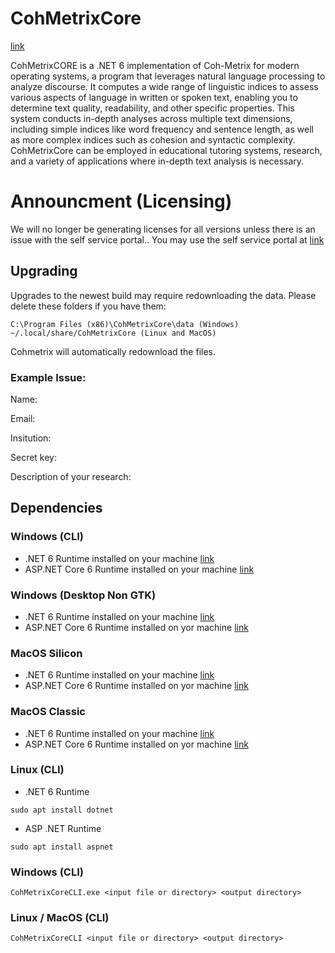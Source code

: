 
# CohMetrixCore

[link](http://cohmetrix-new.memphis.edu/home)

CohMetrixCORE is a .NET 6 implementation of Coh-Metrix for modern operating systems, a program that leverages natural language processing to analyze discourse. It computes a wide range of linguistic indices to assess various aspects of language in written or spoken text, enabling you to determine text quality, readability, and other specific properties. This system conducts in-depth analyses across multiple text dimensions, including simple indices like word frequency and sentence length, as well as more complex indices such as cohesion and syntactic complexity. CohMetrixCore can be employed in educational tutoring systems, research, and a variety of applications where in-depth text analysis is necessary.


# Announcment (Licensing)


We will no longer be generating licenses for all versions unless there is an issue with the self service portal.. You may use the self service portal at [link](http://cohmetrix-new.memphis.edu/home) 

## Upgrading

Upgrades to the newest build may require redownloading the data. Please delete these folders if you have them:

``C:\Program Files (x86)\CohMetrixCore\data (Windows)``
``~/.local/share/CohMetrixCore (Linux and MacOS)``

Cohmetrix will automatically redownload the files.


### Example Issue:

Name:

Email:

Insitution:

Secret key:

Description of your research:

## Dependencies

### Windows (CLI)

- .NET 6 Runtime installed on your machine [link](https://dotnet.microsoft.com/en-us/download/dotnet/thank-you/runtime-desktop-6.0.16-windows-x64-installer)
- ASP.NET Core 6 Runtime installed on your machine [link](https://dotnet.microsoft.com/en-us/download/dotnet/thank-you/runtime-aspnetcore-6.0.16-windows-x64-installer)

### Windows (Desktop Non GTK)

- .NET 6 Runtime installed on your machine [link](https://dotnet.microsoft.com/en-us/download/dotnet/thank-you/runtime-desktop-6.0.16-windows-x64-installer)
- ASP.NET Core 6 Runtime installed on yor machine [link](https://dotnet.microsoft.com/en-us/download/dotnet/thank-you/runtime-aspnetcore-6.0.16-windows-x64-installer)

### MacOS Silicon

- .NET 6 Runtime installed on your machine [link](https://dotnet.microsoft.com/en-us/download/dotnet/thank-you/runtime-6.0.26-macos-arm64-installer)
- ASP.NET Core 6 Runtime installed on yor machine [link](https://dotnet.microsoft.com/en-us/download/dotnet/thank-you/runtime-aspnetcore-8.0.1-macos-arm64-binaries)


### MacOS Classic
- .NET 6 Runtime installed on your machine [link](https://dotnet.microsoft.com/en-us/download/dotnet/thank-you/runtime-6.0.26-macos-x64-installer)
- ASP.NET Core 6 Runtime installed on yor machine [link](https://dotnet.microsoft.com/en-us/download/dotnet/thank-you/runtime-aspnetcore-6.0.26-macos-x64-binaries)



### Linux (CLI)

- .NET 6 Runtime

`sudo apt install dotnet`

- ASP .NET Runtime

`sudo apt install aspnet`

### Windows (CLI)

`CohMetrixCoreCLI.exe <input file or directory> <output directory>`

### Linux / MacOS (CLI)

`CohMetrixCoreCLI <input file or directory> <output directory>`










